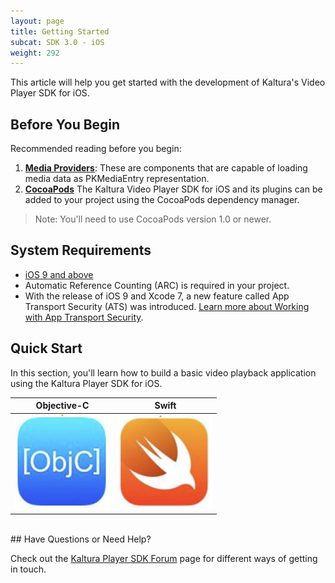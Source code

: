 ```yaml
---
layout: page
title: Getting Started
subcat: SDK 3.0 - iOS
weight: 292
---
```


This article will help you get started with the development of Kaltura's Video Player SDK for iOS.

## Before You Begin  

Recommended reading before you begin:

1. [**Media Providers**](https://vpaas.kaltura.com/documentation/Mobile-Video-Player-SDKs/v3_iOS_ConnectingServices.html): These are components that are capable of loading media data as PKMediaEntry representation.
2. [**CocoaPods**](https://guides.cocoapods.org/using/using-cocoapods.html) The Kaltura Video Player SDK for iOS and its plugins can be added to your project using the CocoaPods dependency manager. 

>Note: You'll need to use CocoaPods version 1.0 or newer.

## System Requirements  

* [iOS 9 and above](https://developer.apple.com/library/content/releasenotes/General/WhatsNewIniOS/Articles/iOS9.html#//apple_ref/doc/uid/TP40016198-SW1)
* Automatic Reference Counting (ARC) is required in your project.
* With the release of iOS 9 and Xcode 7, a new feature called App Transport Security (ATS) was introduced. [Learn more about Working with App Transport Security](https://developer.apple.com/library/content/documentation/General/Reference/InfoPlistKeyReference/Articles/CocoaKeys.html#//apple_ref/doc/uid/TP40009251-SW35).


## Quick Start

In this section, you'll learn how to build a basic video playback application using the Kaltura Player SDK for iOS.


|            Objective-C            |                Swift               |
|:---------------------------------:|:----------------------------------:|
| [![help](./v3-images/iOS/objc.png)](https://vpaas.kaltura.com/documentation/Mobile-Video-Player-SDKs/v3_iOS_QuickStart_Objc.html) | [![help](./v3-images/iOS/swift.png)](https://vpaas.kaltura.com/documentation/Mobile-Video-Player-SDKs/v3_iOS_QuickStart_Swift.html)  |


</br>
## Have Questions or Need Help?

Check out the [Kaltura Player SDK Forum](https://forum.kaltura.org/c/playkit) page for different ways of getting in touch.
